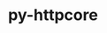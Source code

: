 ---
title: "py-httpcore"
layout: cache
categories: [package, develop]
meta: {"compilers": ["none"], "num_specs": 18, "num_specs_by_stack": {"data-vis-sdk": 5, "e4s": 8, "e4s-neoverse-v2": 5, "root": 18}, "oss": ["ubuntu20.04", "ubuntu22.04"], "platforms": ["linux"], "stacks": ["data-vis-sdk", "e4s", "e4s-neoverse-v2", "root"], "targets": ["neoverse_v2", "x86_64_v3"], "versions": ["1.0.9"]}
spec_details: [{"compiler": "none", "hash": "2bahrbjjajyty6ogortxq6lkpq5sp3tv", "os": "ubuntu22.04", "platform": "linux", "size": "-", "stacks": ["e4s", "root"], "target": "x86_64_v3", "variants": ["build_system=python_pip"], "versions": ["1.0.9"]}, {"compiler": "none", "hash": "32foik35objztl2ledeawz4xfpvzyj2i", "os": "ubuntu22.04", "platform": "linux", "size": "-", "stacks": ["e4s-neoverse-v2", "root"], "target": "neoverse_v2", "variants": ["build_system=python_pip"], "versions": ["1.0.9"]}, {"compiler": "none", "hash": "6lywsf7a23df6kfrgxrl5ybi6vsyxcj4", "os": "ubuntu22.04", "platform": "linux", "size": "-", "stacks": ["e4s", "root"], "target": "x86_64_v3", "variants": ["build_system=python_pip"], "versions": ["1.0.9"]}, {"compiler": "none", "hash": "7r6wl4e6m5yfvjqx2g6tla7uwgyp7y73", "os": "ubuntu20.04", "platform": "linux", "size": "-", "stacks": ["data-vis-sdk", "root"], "target": "x86_64_v3", "variants": ["build_system=python_pip"], "versions": ["1.0.9"]}, {"compiler": "none", "hash": "adzt67pnyygnmwg3s2qkpbxffufpjjml", "os": "ubuntu22.04", "platform": "linux", "size": "-", "stacks": ["e4s", "root"], "target": "x86_64_v3", "variants": ["build_system=python_pip"], "versions": ["1.0.9"]}, {"compiler": "none", "hash": "arsov2ye75qjeswan2vbdgt2ncmr7hye", "os": "ubuntu22.04", "platform": "linux", "size": "-", "stacks": ["e4s", "root"], "target": "x86_64_v3", "variants": ["build_system=python_pip"], "versions": ["1.0.9"]}, {"compiler": "none", "hash": "ekn2kgmzgo2pnfimiz3ksaezeeo32hk3", "os": "ubuntu22.04", "platform": "linux", "size": "-", "stacks": ["e4s", "root"], "target": "x86_64_v3", "variants": ["build_system=python_pip"], "versions": ["1.0.9"]}, {"compiler": "none", "hash": "gm4f755rwzqhn66d6fwssi5cvhwbfm3q", "os": "ubuntu22.04", "platform": "linux", "size": "-", "stacks": ["e4s-neoverse-v2", "root"], "target": "neoverse_v2", "variants": ["build_system=python_pip"], "versions": ["1.0.9"]}, {"compiler": "none", "hash": "gsjgqszaof7w7asfyrbewzkmlpdpismn", "os": "ubuntu22.04", "platform": "linux", "size": "-", "stacks": ["e4s-neoverse-v2", "root"], "target": "neoverse_v2", "variants": ["build_system=python_pip"], "versions": ["1.0.9"]}, {"compiler": "none", "hash": "l4a45d3zik3b4bqkzgnlorvw4c4crb3h", "os": "ubuntu20.04", "platform": "linux", "size": "-", "stacks": ["data-vis-sdk", "root"], "target": "x86_64_v3", "variants": ["build_system=python_pip"], "versions": ["1.0.9"]}, {"compiler": "none", "hash": "mev7ieycjlzvujb37uy5vv7egz76cvhz", "os": "ubuntu22.04", "platform": "linux", "size": "-", "stacks": ["e4s-neoverse-v2", "root"], "target": "neoverse_v2", "variants": ["build_system=python_pip"], "versions": ["1.0.9"]}, {"compiler": "none", "hash": "nkmvmj6tyrjoqpa2birjpqgns4xgf2hc", "os": "ubuntu20.04", "platform": "linux", "size": "-", "stacks": ["data-vis-sdk", "root"], "target": "x86_64_v3", "variants": ["build_system=python_pip"], "versions": ["1.0.9"]}, {"compiler": "none", "hash": "nphmt7p3t7sfaqsbmpdrko7tu2ofomka", "os": "ubuntu22.04", "platform": "linux", "size": "-", "stacks": ["e4s", "root"], "target": "x86_64_v3", "variants": ["build_system=python_pip"], "versions": ["1.0.9"]}, {"compiler": "none", "hash": "oidpf2p6i6kaipmye5pkcxuax3usk6bp", "os": "ubuntu20.04", "platform": "linux", "size": "-", "stacks": ["data-vis-sdk", "root"], "target": "x86_64_v3", "variants": ["build_system=python_pip"], "versions": ["1.0.9"]}, {"compiler": "none", "hash": "ot3gcqhnj5k646sthta7t44nnapg2wjz", "os": "ubuntu22.04", "platform": "linux", "size": "-", "stacks": ["e4s", "root"], "target": "x86_64_v3", "variants": ["build_system=python_pip"], "versions": ["1.0.9"]}, {"compiler": "none", "hash": "rtcikoc4f2j5a6fuy5maaxvyenvzlszf", "os": "ubuntu20.04", "platform": "linux", "size": "-", "stacks": ["data-vis-sdk", "root"], "target": "x86_64_v3", "variants": ["build_system=python_pip"], "versions": ["1.0.9"]}, {"compiler": "none", "hash": "venjngrrgofdn46tcruisy33xkdnccqi", "os": "ubuntu22.04", "platform": "linux", "size": "-", "stacks": ["e4s", "root"], "target": "x86_64_v3", "variants": ["build_system=python_pip"], "versions": ["1.0.9"]}, {"compiler": "none", "hash": "xpsns32bf6lv65qpxjr3ixqxdtdzzcep", "os": "ubuntu22.04", "platform": "linux", "size": "-", "stacks": ["e4s-neoverse-v2", "root"], "target": "neoverse_v2", "variants": ["build_system=python_pip"], "versions": ["1.0.9"]}]
---